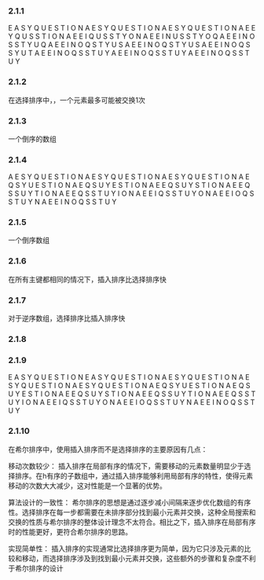 ### 2.1.1

E A S Y Q U E S T I O N
A E S Y Q U E S T I O N
A E S Y Q U E S T I O N
A E E Y Q U S S T I O N
A E E I Q U S S T Y O N
A E E I N U S S T Y O Q
A E E I N O S S T Y U Q
A E E I N O Q S T Y U S
A E E I N O Q S T Y U S
A E E I N O Q S S Y U T
A E E I N O Q S S T U Y
A E E I N O Q S S T U Y
A E E I N O Q S S T U Y

### 2.1.2
在选择排序中，，一个元素最多可能被交换1次

### 2.1.3
一个倒序的数组
### 2.1.4
A E S Y Q U E S T I O N
A E S Y Q U E S T I O N
A E S Y Q U E S T I O N
A E Q S Y U E S T I O N
A E Q S U Y E S T I O N
A E E Q S U Y S T I O N
A E E Q S S U Y T I O N
A E E Q S S T U Y I O N
A E E I Q S S T U Y O N
A E E I O Q S S T U Y N
A E E I N O Q S S T U Y

### 2.1.5
一个倒序数组

### 2.1.6 
在所有主键都相同的情况下，插入排序比选择排序快

### 2.1.7
对于逆序数组，选择排序比插入排序快

### 2.1.8


### 2.1.9
E A S Y Q U E S T I O N
E A S Y Q U E S T I O N
A E S Y Q U E S T I O N
A E S Y Q U E S T I O N
A E S Y Q U E S T I O N
A E Q S Y U E S T I O N
A E Q S U Y E S T I O N
A E E Q S U Y S T I O N
A E E Q S S U Y T I O N
A E E Q S S T U Y I O N
A E E I Q S S T U Y O N
A E E I O Q S S T U Y N
A E E I N O Q S S T U Y

### 2.1.10
在希尔排序中，使用插入排序而不是选择排序的主要原因有几点：

移动次数较少： 插入排序在局部有序的情况下，需要移动的元素数量明显少于选择排序。在h有序的子数组中，通过插入排序能够利用局部有序的特性，使得元素移动的次数大大减少，这对性能是一个显著的优势。

算法设计的一致性： 希尔排序的思想是通过逐步减小间隔来逐步优化数组的有序性。选择排序在每一步都需要在未排序部分找到最小元素并交换，这种全局搜索和交换的性质与希尔排序的整体设计理念不太符合。相比之下，插入排序在局部有序时的性能更好，更符合希尔排序的思路。

实现简单性： 插入排序的实现通常比选择排序更为简单，因为它只涉及元素的比较和移动，而选择排序涉及到找到最小元素并交换，这些额外的步骤和复杂度不利于希尔排序的设计

